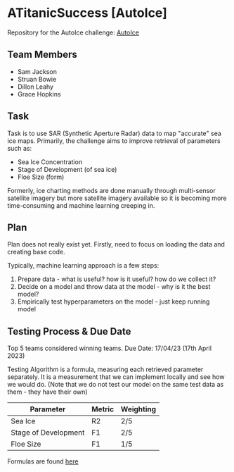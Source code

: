 # ATitanicSuccess [AutoIce]
Repository for the AutoIce challenge: [AutoIce](https://platform.ai4eo.eu/auto-ice)

## Team Members
- Sam Jackson
- Struan Bowie
- Dillon Leahy
- Grace Hopkins

## Task
Task is to use SAR (Synthetic Aperture Radar) data to map "accurate" sea ice maps.
Primarily, the challenge aims to improve retrieval of parameters such as:
- Sea Ice Concentration
- Stage of Development (of sea ice)
- Floe Size (form)

Formerly, ice charting methods are done manually through multi-sensor satellite imagery but more satellite imagery available so it is becoming more time-consuming and machine learning creeping in.

## Plan

Plan does not really exist yet.
Firstly, need to focus on loading the data and creating base code.

Typically, machine learning approach is a few steps:
1. Prepare data - what is useful? how is it useful? how do we collect it?
2. Decide on a model and throw data at the model - why is it the best model?
3. Empirically test hyperparameters on the model - just keep running model

## Testing Process & Due Date
Top 5 teams considered winning teams.
Due Date: 17/04/23 (17th April 2023)

Testing Algorithm is a formula, measuring each retrieved parameter separately. 
It is a measurement that we can implement locally and see how we would do.
(Note that we do not test our model on the same test data as them - they have their own)


| Parameter              | Metric | Weighting |
| ---------------------- | ------ | --------- |
| Sea Ice                | R2     | 2/5       |
| Stage of Development   | F1     | 2/5       |
| Floe Size              | F1     | 1/5       |

Formulas are found [here](https://platform.ai4eo.eu/auto-ice/data)


